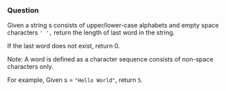 ### Question

Given a string s consists of upper/lower-case alphabets and empty space characters `' ',` return the length of last word in the string.

If the last word does not exist, return 0.

Note: A word is defined as a character sequence consists of non-space characters only.

For example, 
Given s = `"Hello World"`,
return `5`.
